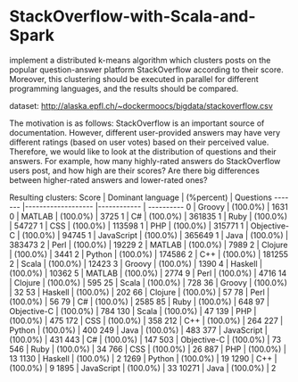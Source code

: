 # StackOverflow-with-Scala-and-Spark
implement a distributed k-means algorithm which clusters posts on the popular question-answer platform StackOverflow according to their score. Moreover, this clustering should be executed in parallel for different programming languages, and the results should be compared.

dataset: http://alaska.epfl.ch/~dockermoocs/bigdata/stackoverflow.csv

The motivation is as follows: StackOverflow is an important source of documentation. However, different user-provided answers may have very different ratings (based on user votes) based on their perceived value. Therefore, we would like to look at the distribution of questions and their answers. For example, how many highly-rated answers do StackOverflow users post, and how high are their scores? Are there big differences between higher-rated answers and lower-rated ones?

Resulting clusters:
  Score |  Dominant language | (%percent)  |  Questions
------- |------------------- |------------ | ----------
      0 |  Groovy            | (100.0%)    |       1631
      0 |  MATLAB            | (100.0%)    |       3725
      1 |  C#                | (100.0%)    |     361835
      1 |  Ruby              | (100.0%)    |      54727
      1 |  CSS               | (100.0%)    |     113598
      1 |  PHP               | (100.0%)    |     315771
      1 |  Objective-C       | (100.0%)    |      94745
      1 |  JavaScript        | (100.0%)    |     365649
      1 |  Java              | (100.0%)    |     383473
      2 |  Perl              | (100.0%)    |      19229
      2 |  MATLAB            | (100.0%)    |       7989
      2 |  Clojure           | (100.0%)    |       3441
      2 |  Python            | (100.0%)    |     174586
      2 |  C++               | (100.0%)    |     181255
      2 |  Scala             | (100.0%)    |      12423
      3 |  Groovy            | (100.0%)    |       1390
      4 |  Haskell           | (100.0%)    |      10362
      5 |  MATLAB            | (100.0%)    |       2774
      9 |  Perl              | (100.0%)    |       4716
     14 |  Clojure           | (100.0%)    |        595
     25 |  Scala             | (100.0%)    |        728
     36 |  Groovy            | (100.0%)    |         32
     53 |  Haskell           | (100.0%)    |        202
     66 |  Clojure           | (100.0%)    |         57
     78 |  Perl              | (100.0%)    |         56
     79 |  C#                | (100.0%)    |       2585
     85 |  Ruby              | (100.0%)    |        648
     97 |  Objective-C       | (100.0%)    |        784
    130 |  Scala             | (100.0%)    |         47
    139 |  PHP               | (100.0%)    |        475
    172 |  CSS               | (100.0%)    |        358
    212 |  C++               | (100.0%)    |        264
    227 |  Python            | (100.0%)    |        400
    249 |  Java              | (100.0%)    |        483
    377 |  JavaScript        | (100.0%)    |        431
    443 |  C#                | (100.0%)    |        147
    503 |  Objective-C       | (100.0%)    |         73
    546 |  Ruby              | (100.0%)    |         34
    766 |  CSS               | (100.0%)    |         26
    887 |  PHP               | (100.0%)    |         13
   1130 |  Haskell           | (100.0%)    |          2
   1269 |  Python            | (100.0%)    |         19
   1290 |  C++               | (100.0%)    |          9
   1895 |  JavaScript        | (100.0%)    |         33
  10271 |  Java              | (100.0%)    |          2
